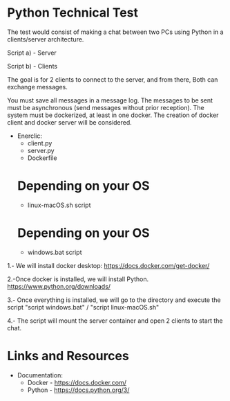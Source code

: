 # Python Technical Test

The test would consist of making a chat between two PCs using Python in a clients/server architecture.

Script a) - Server

Script b) - Clients

The goal is for 2 clients to connect to the server, and from there,
Both can exchange messages.

You must save all messages in a message log.
The messages to be sent must be asynchronous (send messages without prior reception).
The system must be dockerized, at least in one docker.
The creation of docker client and docker server will be considered.

- Enerclic:
   - client.py
   - server.py
   - Dockerfile
   # Depending on your OS
   - linux-macOS.sh script
   # Depending on your OS
   - windows.bat script
  
1.- We will install docker desktop:
     https://docs.docker.com/get-docker/

2.-Once docker is installed, we will install Python.
     https://www.python.org/downloads/

3.- Once everything is installed, we will go to the directory and execute the script
     "script windows.bat" / "script linux-macOS.sh"

4.- The script will mount the server container and open 2 clients to start the chat.


# Links and Resources

- Documentation:
   - Docker - https://docs.docker.com/
   - Python - https://docs.python.org/3/
